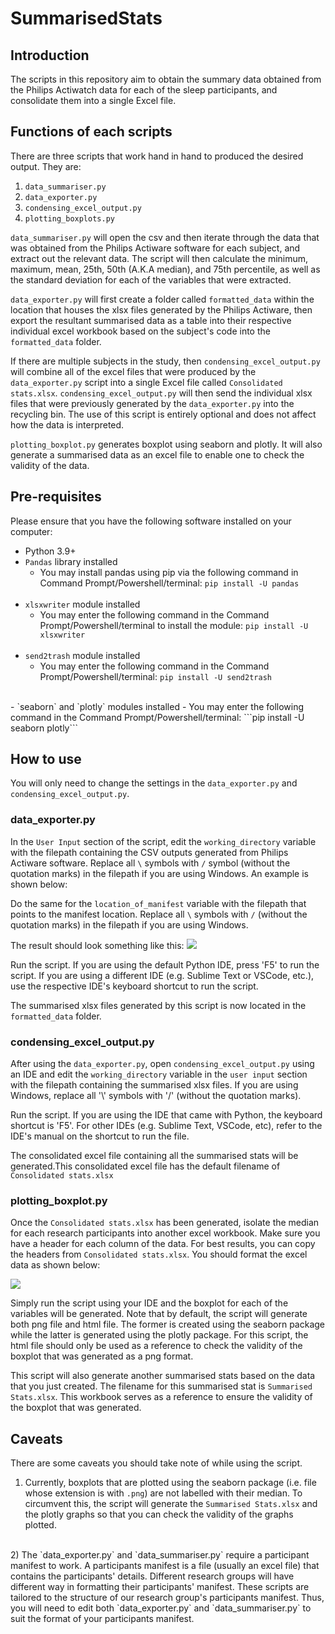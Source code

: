 # SummarisedStats

## Introduction

The scripts in this repository aim to obtain the summary data obtained from the Philips Actiwatch data for each of the sleep participants, and consolidate them into a single Excel file.

## Functions of each scripts

There are three scripts that work hand in hand to produced the desired output. They are:

1) `data_summariser.py`
2) `data_exporter.py`
3) `condensing_excel_output.py`
4) `plotting_boxplots.py`

`data_summariser.py` will open the csv and then iterate through the data that was obtained from the Philips Actiware software for each subject, and extract out the relevant data. The script will then calculate the minimum, maximum, mean, 25th, 50th (A.K.A median), and 75th percentile, as well as the standard deviation for each of the variables that were extracted.

`data_exporter.py` will first create a folder called `formatted_data` within the location that houses the xlsx files generated by the Philips Actiware, then export the resultant summarised data as a table into their respective individual excel workbook based on the subject's code into the `formatted_data` folder.

If there are multiple subjects in the study, then `condensing_excel_output.py` will combine all of the excel files that were produced by the `data_exporter.py` script into a single Excel file called `Consolidated stats.xlsx`. `condensing_excel_output.py` will then send the individual xlsx files that were previously  generated by the `data_exporter.py` into the recycling bin. The use of this script is entirely optional and does not affect how the data is interpreted.

`plotting_boxplot.py` generates boxplot using seaborn and plotly. It will also generate a summarised data as an excel file to enable one to check the validity of the data.

## Pre-requisites

Please ensure that you have the following software installed on your computer:

- Python 3.9+
- ```Pandas``` library installed
  - You may install pandas using pip via the following command in Command Prompt/Powershell/terminal:
  ```pip install -U pandas```
   <br/>
- `xlsxwriter` module installed
  - You may enter the following command in the Command Prompt/Powershell/terminal to install the module:
  ```pip install -U xlsxwriter```
  <br/>
- `send2trash` module installed
  - You may enter the following command in the Command Prompt/Powershell/terminal:
  ```pip install -U send2trash```
<br/>
- `seaborn` and `plotly` modules installed
  - You may enter the following command in the Command Prompt/Powershell/terminal:
 ```pip install -U seaborn plotly```

## How to use

You will only need to change the settings in the ```data_exporter.py``` and ```condensing_excel_output.py```.

### data_exporter.py

In the `User Input` section of the script, edit the `working_directory` variable with the filepath containing the CSV outputs generated from Philips Actiware software. Replace all `\` symbols with `/` symbol (without the quotation marks) in the filepath if you are using Windows. An example is shown below:

Do the same for the `location_of_manifest` variable with the filepath that points to the manifest location. Replace all `\` symbols with `/` (without the quotation marks) in the filepath if you are using Windows.

The result should look something like this:
<img src='img/data exporter user input.png'>

Run the script. If you are using the default Python IDE, press 'F5' to run the script. If you are using a different IDE (e.g. Sublime Text or VSCode, etc.), use the respective IDE's keyboard shortcut to run the script.

The summarised xlsx files generated by this script is now located in the `formatted_data` folder.

### condensing_excel_output.py

After using the `data_exporter.py`, open `condensing_excel_output.py` using an IDE and edit the `working_directory` variable in the `user input` section with the filepath containing the summarised xlsx files. If you are using Windows, replace all '\\' symbols with '/' (without the quotation marks).

Run the script. If you are using the IDE that came with Python, the keyboard shortcut is 'F5'. For other IDEs (e.g. Sublime Text, VSCode, etc), refer to the IDE's manual on the shortcut to run the file.

The consolidated excel file containing all the summarised stats will be generated.This consolidated excel file has the default filename of `Consolidated stats.xlsx`

### plotting_boxplot.py

Once the `Consolidated stats.xlsx` has been generated, isolate the median for each research participants into another excel workbook. Make sure you have a header for each column of the data. For best results, you can copy the headers from `Consolidated stats.xlsx`. You should format the excel data as shown below:

<img src= 'https://github.com/jiayihan2020/SummarisedStats/blob/bd19b75b60efef326b09417439aa02cfdfb057b9/img/Median%20consolidation%20examples.png'>

Simply run the script using your IDE and the boxplot for each of the variables will be generated. Note that by default, the script will generate both png file and html file. The former is created using the seaborn package while the latter is generated using the plotly package. For this script, the html file should only be used as a reference to check the validity of the boxplot that was generated as a png format.

This script will also generate another summarised stats based on the data that you just created. The filename for this summarised stat is `Summarised Stats.xlsx`. This workbook serves as a reference to ensure the validity of the boxplot that was generated.

## Caveats

There are some caveats you should take note of while using the script.

1) Currently, boxplots that are plotted using the seaborn package (i.e. file whose extension is with `.png`) are not labelled with their median. To circumvent this, the script will generate the `Summarised Stats.xlsx` and the plotly graphs so that you can check the validity of the graphs plotted.
<br/>
2) The `data_exporter.py` and `data_summariser.py` require a participant manifest to work. A participants manifest is a file (usually an excel file) that contains the participants' details. Different research groups will have different way in formatting their participants' manifest. These scripts are tailored to the structure of our research group's participants manifest. Thus, you will need to edit both `data_exporter.py` and `data_summariser.py` to suit the format of your participants manifest.
